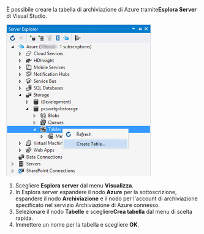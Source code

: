 È possibile creare la tabella di archiviazione di Azure tramite**Esplora Server** di Visual Studio.

![Tabelle di Esplora server][Image1]

1. Scegliere **Esplora server** dal menu **Visualizza**.
2. In Esplora server espandere il nodo **Azure** per la sottoscrizione, espandere il nodo **Archiviazione** e il nodo per l'account di archiviazione specificato nel servizio Archiviazione di Azure connesso.
3. Selezionare il nodo **Tabelle** e scegliere**Crea tabella** dal menu di scelta rapida.
4. Immettere un nome per la tabella e scegliere **OK**.   

[Image1]: ./media/vs-storage-getting-started-tables-include/vs-storage-create-tables-in-Server-Explorer.png

<!---HONumber=Oct15_HO3-->